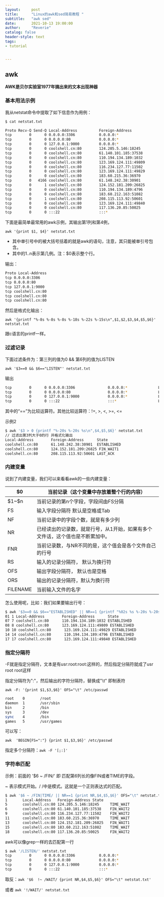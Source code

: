 ```yaml
---
layout:     post
title:      "Linux的awk和sed简易教程 "
subtitle:   "awk sed"
date:       2021-10-13 19:00:00
author:     "Reverie"
catalog: false
header-style: text
tags:
- tutorial


---
```




## awk

**AWK是贝尔实验室1977年搞出来的文本出现神器**

### 基本用法示例

我从netstat命令中提取了如下信息作为用例：

```bash
$ cat netstat.txt

Proto Recv-Q Send-Q Local-Address          Foreign-Address             State
tcp        0      0 0.0.0.0:3306           0.0.0.0:*                   LISTEN
tcp        0      0 0.0.0.0:80             0.0.0.0:*                   LISTEN
tcp        0      0 127.0.0.1:9000         0.0.0.0:*                   LISTEN
tcp        0      0 coolshell.cn:80        124.205.5.146:18245         TIME_WAIT
tcp        0      0 coolshell.cn:80        61.140.101.185:37538        FIN_WAIT2
tcp        0      0 coolshell.cn:80        110.194.134.189:1032        ESTABLISHED
tcp        0      0 coolshell.cn:80        123.169.124.111:49809       ESTABLISHED
tcp        0      0 coolshell.cn:80        116.234.127.77:11502        FIN_WAIT2
tcp        0      0 coolshell.cn:80        123.169.124.111:49829       ESTABLISHED
tcp        0      0 coolshell.cn:80        183.60.215.36:36970         TIME_WAIT
tcp        0   4166 coolshell.cn:80        61.148.242.38:30901         ESTABLISHED
tcp        0      1 coolshell.cn:80        124.152.181.209:26825       FIN_WAIT1
tcp        0      0 coolshell.cn:80        110.194.134.189:4796        ESTABLISHED
tcp        0      0 coolshell.cn:80        183.60.212.163:51082        TIME_WAIT
tcp        0      1 coolshell.cn:80        208.115.113.92:50601        LAST_ACK
tcp        0      0 coolshell.cn:80        123.169.124.111:49840       ESTABLISHED
tcp        0      0 coolshell.cn:80        117.136.20.85:50025         FIN_WAIT2
tcp        0      0 :::22                  :::*                        LISTEN
```



下面是最简单最常用的awk示例，其输出第1列和第4例，

`awk '{print $1, $4}' netstat.txt`

- 其中单引号中的被大括号括着的就是awk的语句，注意，其只能被单引号包含。
- 其中的$1..$n表示第几例。注：$0表示整个行。

输出：

```bash
Proto Local-Address
tcp 0.0.0.0:3306
tcp 0.0.0.0:80
tcp 127.0.0.1:9000
tcp coolshell.cn:80
tcp coolshell.cn:80
tcp coolshell.cn:80
```

然后是格式化输出：

`awk '{printf "%-8s %-8s %-8s %-18s %-22s %-15s\n",$1,$2,$3,$4,$5,$6}' netstat.txt`

跟c语言的printf一样。

### 过滤记录

下面过滤条件为：第三列的值为0 && 第6列的值为LISTEN

`awk '$3==0 && $6=="LISTEN"' netstat.txt`

输出

```bash
tcp        0      0 0.0.0.0:3306               0.0.0.0:*              LISTEN
tcp        0      0 0.0.0.0:80                 0.0.0.0:*              LISTEN
tcp        0      0 127.0.0.1:9000             0.0.0.0:*              LISTEN
tcp        0      0 :::22                      :::*                   LISTEN 
```

其中的“==”为比较运算符。其他比较运算符：!=, >, <, >=, <=

示例2

```bash
$ awk '$3 > 0 {printf "%-20s %-20s %s\n",$4,$5,$6}' netstat.txt  
// 过滤出第3列大于0的行 并格式化输出
Local-Address        Foreign-Address      State
coolshell.cn:80      61.148.242.38:30901  ESTABLISHED
coolshell.cn:80      124.152.181.209:26825 FIN_WAIT1
coolshell.cn:80      208.115.113.92:50601 LAST_ACK
```

### 内建变量

说到了内建变量，我们可以来看看awk的一些内建变量：

| $0       | 当前记录（这个变量中存放着整个行的内容）                     |
| -------- | ------------------------------------------------------------ |
| \$1~\$n  | 当前记录的第n个字段，字段间由FS分隔                          |
| FS       | 输入字段分隔符 默认是空格或Tab                               |
| NF       | 当前记录中的字段个数，就是有多少列                           |
| NR       | 已经读出的记录数，就是行号，从1开始，如果有多个文件话，这个值也是不断累加中。 |
| FNR      | 当前记录数，与NR不同的是，这个值会是各个文件自己的行号       |
| RS       | 输入的记录分隔符， 默认为换行符                              |
| OFS      | 输出字段分隔符， 默认也是空格                                |
| ORS      | 输出的记录分隔符，默认为换行符                               |
| FILENAME | 当前输入文件的名字                                           |

怎么使用呢，比如：我们如果要输出行号：

```bash
$ awk '$3==0 && $6=="ESTABLISHED" || NR==1 {printf "%02s %s %-20s %-20s %s\n",NR, FNR, $4,$5,$6}' netstat.txt
01 1 Local-Address        Foreign-Address      State
07 7 coolshell.cn:80      110.194.134.189:1032 ESTABLISHED
08 8 coolshell.cn:80      123.169.124.111:49809 ESTABLISHED
10 10 coolshell.cn:80      123.169.124.111:49829 ESTABLISHED
14 14 coolshell.cn:80      110.194.134.189:4796 ESTABLISHED
17 17 coolshell.cn:80      123.169.124.111:49840 ESTABLISHED
```

### 指定分隔符

-F就是指定分隔符，文本是有usr:root:root:这样的，然后指定分隔符就成了usr root root这样

指定分隔符为":"，然后输出的字符分隔符，替换成"\\t" 即制表符

`awk -F: '{print $1,$3,$6}' OFS="\t" /etc/passwd`

```bash
root    0       /root
daemon  1       /usr/sbin
bin     2       /bin
sys     3       /dev
sync    4       /bin
games   5       /usr/games
```

可以写：

`awk  'BEGIN{FS=":"} {print $1,$3,$6}' /etc/passwd`

指定多个分隔符：`awk -F '[;:]'`

### 字符串匹配

示例：前面的 '$6 ~ /FIN/' 即 匹配第6列长的像FIN或者TIME的字段。

~ 表示模式开始。/ /中是模式。这就是一个正则表达式的匹配。

```bash
$ awk '$6 ~ /FIN|TIME/ || NR==1 {print NR,$4,$5,$6}' OFS="\t" netstat.txt
1       Local-Address   Foreign-Address State
5       coolshell.cn:80 124.205.5.146:18245     TIME_WAIT
6       coolshell.cn:80 61.140.101.185:37538    FIN_WAIT2
9       coolshell.cn:80 116.234.127.77:11502    FIN_WAIT2
11      coolshell.cn:80 183.60.215.36:36970     TIME_WAIT
13      coolshell.cn:80 124.152.181.209:26825   FIN_WAIT1
15      coolshell.cn:80 183.60.212.163:51082    TIME_WAIT
18      coolshell.cn:80 117.136.20.85:50025     FIN_WAIT2
```

awk可以像grep一样的去匹配第一行

```bash
$ awk '/LISTEN/' netstat.txt
tcp        0      0 0.0.0.0:3306           0.0.0.0:*                   LISTEN
tcp        0      0 0.0.0.0:80             0.0.0.0:*                   LISTEN
tcp        0      0 127.0.0.1:9000         0.0.0.0:*                   LISTEN
tcp        0      0 :::22                  :::*                        LISTEN
```

取反：` awk '$6  !~ /WAIT/ {print NR,$4,$5,$6}' OFS="\t" netstat.txt' `

或者 `awk '!/WAIT/' netstat.txt`

